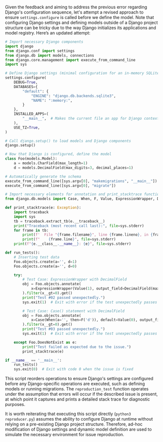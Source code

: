 Given the feedback and aiming to address the previous error regarding Django's configuration sequence, let's attempt a revised approach to ensure `settings.configure` is called before we define the model. Note that configuring Django settings and defining models outside of a Django project structure can be tricky due to the way Django initializes its applications and model registry. Here’s an updated attempt:

```python
# Import necessary Django components
import django
from django.conf import settings
from django.db import models, connections
from django.core.management import execute_from_command_line
import sys

# Define Django settings (minimal configuration for an in-memory SQLite database)
settings.configure(
    DEBUG=True,
    DATABASES={
        "default": {
            "ENGINE": "django.db.backends.sqlite3",
            "NAME": ":memory:",
        }
    },
    INSTALLED_APPS=(
        "__main__",  # Makes the current file an app for Django context
    ),
    USE_TZ=True,
)

# Call django.setup() to load models and Django components
django.setup()

# Now that Django is configured, define the model
class Foo(models.Model):
    a = models.CharField(max_length=1)
    d = models.DecimalField(max_digits=3, decimal_places=1)

# Automatically generate the schema
execute_from_command_line([sys.argv[0], "makemigrations", "__main__"])
execute_from_command_line([sys.argv[0], "migrate"])

# Import necessary elements for annotation and print_stacktrace function
from django.db.models import Case, When, F, Value, ExpressionWrapper, DecimalField

def print_stacktrace(e: Exception):
    import traceback
    import sys
    tb = traceback.extract_tb(e.__traceback__)
    print("Traceback (most recent call last):", file=sys.stderr)
    for frame in tb:
        print(f'  File "{frame.filename}", line {frame.lineno}, in {frame.name}', file=sys.stderr)
        print(f"    {frame.line}", file=sys.stderr)
    print(f"{e.__class__.__name__}: {e}", file=sys.stderr)

def run_tests():
    # Inserting test data
    Foo.objects.create(a='', d=1)
    Foo.objects.create(a='', d=0)

    try:
        # Test Case: ExpressionWrapper with DecimalField
        obj = Foo.objects.annotate(
            x=ExpressionWrapper(Value(1), output_field=DecimalField(max_digits=1, decimal_places=0))
        ).filter(x__gt=0).get()
        print("Test #02 passed unexpectedly.")
        sys.exit(1)  # Exit with error if the test unexpectedly passes

        # Test Case: Case() statement with DecimalField
        obj = Foo.objects.annotate(
            x=Case(When(a='', then=F('d')), default=Value(0), output_field=DecimalField())
        ).filter(x__gt=0).get()
        print("Test #03 passed unexpectedly.")
        sys.exit(1)  # Exit with error if the test unexpectedly passes

    except Foo.DoesNotExist as e:
        print("Test failed as expected due to the issue.")
        print_stacktrace(e)

if __name__ == '__main__':
    run_tests()
    sys.exit(0)  # Exit with code 0 when the issue is fixed
```

This script reorders operations to ensure Django's settings are configured before any Django-specific operations are executed, such as defining models or running migrations. The `reproduction_test` function operates under the assumption that errors will occur if the described issue is present, at which point it captures and prints a detailed stack trace for diagnostic purposes. 

It is worth reiterating that executing this script directly (`python3 reproducer.py`) assumes the ability to configure Django at runtime without relying on a pre-existing Django project structure. Therefore, ad-hoc modification of Django settings and dynamic model definition are used to simulate the necessary environment for issue reproduction.
